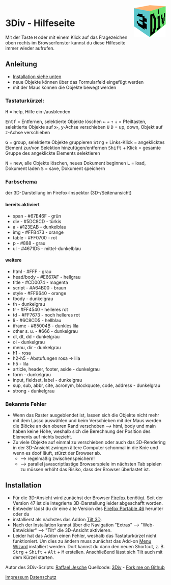 <img alt="3Div-Logo" src="img/3div_logo_100.png" style="float:right;margin:0px 0px 10px 10px" />

# 3Div - Hilfeseite

Mit der Taste <kbd>H</kbd> oder mit einem Klick auf das Fragezeichen oben rechts im Browserfenster kannst du diese Hilfeseite immer wieder aufrufen.

## Anleitung

- [Installation siehe unten](#installation)
- neue Objekte können über das Formularfeld eingefügt werden
- mit der Maus können die Objekte bewegt werden

### Tastaturkürzel:

<kbd>H</kbd> = help, Hilfe ein-/ausblenden

<kbd>Entf</kbd> = Entfernen, selektierte Objekte löschen
<kbd>&larr;</kbd> <kbd>&rarr;</kbd> <kbd>&uarr;</kbd> <kbd>&darr;</kbd> = Pfeiltasten, selektierte Objekte auf x-, y-Achse verschieben
<kbd>U</kbd> <kbd>D</kbd> = up, down, Objekt auf z-Achse verschieben

<kbd>G</kbd> = group, selektierte Objekte gruppieren
<kbd>Strg</kbd> + Links-Klick = angeklicktes Element zur/von Selektion hinzufügen/entfernen
<kbd>Shift</kbd> + Klick = gesamte Gruppe des angeklickte Elements selektieren

<kbd>N</kbd> = new, alle Objekte löschen, neues Dokument beginnen
<kbd>L</kbd> = load, Dokument laden
<kbd>S</kbd> = save, Dokument speichern

### Farbschema

der 3D-Darstellung im Firefox-Inspektor (3D-/Seitenansicht)

#### bereits aktiviert

- span - #67E46F - grün
- div - #5DC8CD - türkis
- a - #123EAB - dunkelblau
- img - #FFB473 - orange
- table - #FF0700 - rot
- p - #888 - grau
- ul - #4671D5 - mittel-dunkelblau

#### weitere

- html - #FFF - grau
- head/body - #E667AF - hellgrau
- title - #CD0074 - magenta
- script - #A64B00 - braun
- style - #FF9640 - orange
- tbody - dunkelgrau
- th - dunkelgrau
- tr - #FF4540 - helleres rot
- td - #FF7673 - noch helleres rot
- li - #6C8CD5 - hellblau
- iframe - #85004B - dunkles lila
- other s. u. - #666 - dunkelgrau
- dl, dt, dd - dunkelgrau
- ol - dunkelgrau
- menu, dir - dunkelgrau
- h1 - rosa
- h2-h5 - Abstufungen rosa -> lila
- h5 - lila
- article, header, footer, aside - dunkelgrau
- form - dunkelgrau
- input, fieldset, label - dunkelgrau
- sup, sub, abbr, cite, acronym, blockquote, code, address - dunkelgrau
- strong - dunkelgrau

### Bekannte Fehler
- Wenn das Raster ausgeblendet ist, lassen sich die Objekte nicht mehr mit dem Lasso auswählen und beim Verschieben mit der Maus werden die Blöcke an den oberen Rand verschoben --> html, body und main haben keine Höhe, weshalb sich die Berechnung der Position des Elements auf nichts bezieht.
- Zu viele Objekte auf einmal zu verschieben oder auch das 3D-Rendering in der 3D-Ansicht zwingen ältere Computer schonmal in die Knie und wenn es doof läuft, stürzt der Browser ab.
  - --> regelmäßig zwischenspeichern!
  - --> parallel javascriptlastige Browserspiele im nächsten Tab spielen zu müssen erhöht das Risiko, dass der Browser überlastet ist. 

## Installation

- Für die 3D-Ansicht wird zunächst der Browser [Firefox](https://www.mozilla.org/de/firefox/new/) benötigt. Seit der Version 47 ist die integrierte 3D-Darstellung leider abgeschafft worden.
- Entweder lädst du dir eine alte Version des [Firefox Portable 46](https://sourceforge.net/projects/portableapps/files/Mozilla%20Firefox%2C%20Portable%20Ed./Mozilla%20Firefox%2C%20Portable%20Edition%2046.0.1/FirefoxPortable_46.0.1_German.paf.exe/download) herunter oder du
- installierst als nächstes das Addon [Tilt 3D](https://addons.mozilla.org/de/firefox/addon/tilt/).
- Nach der Installation kannst über die Navigation "Extras" --> "Web-Entwickler" --> "Tilt" die 3D-Ansicht aktivieren.
- Leider hat das Addon einen Fehler, weshalb das Tastaturkürzel nicht funktioniert. Um dies zu ändern muss zunächst das Add-on [Menu Wizard](https://addons.mozilla.org/de/firefox/addon/s3menu-wizard/) installiert werden. Dort kannst du dann den neuen Shortcut, z. B. <kbd>Strg</kbd> + <kbd>Shift</kbd> + <kbd>Alt</kbd> + <kbd>M</kbd> erstellen. Anschließend lässt sich Tilt auch mit dem Kürzel starten.



Autor des 3Div-Scripts: [Raffael Jesche](http://www.raffael.one)
Quellcode: [3Div](https://github.com/raffaelj/3div) - [Fork me on Github](https://github.com/raffaelj/3div)

[Impressum](http://www.raffael.one/impressum) [Datenschutz](http://www.raffael.one/datenschutz)